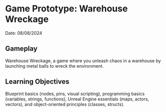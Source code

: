 # Game Prototype: Warehouse Wreckage
  Date: 08/08/2024

## Gameplay
Warehouse Wreckage, a game where you unleash chaos in a warehouse by launching metal balls to wreck the environment. 

## Learning Objectives
Blueprint basics (nodes, pins, visual scripting), programming basics (variables, strings, functions), Unreal Engine essentials (maps, actors, vectors), and object-oriented principles (classes, structs).
